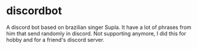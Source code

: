 # discordbot
 
A discord bot based on brazilian singer Supla. It have a lot of phrases from him that send randomly in discord. Not supporting anymore, I did this for hobby and for a friend's discord server. 
